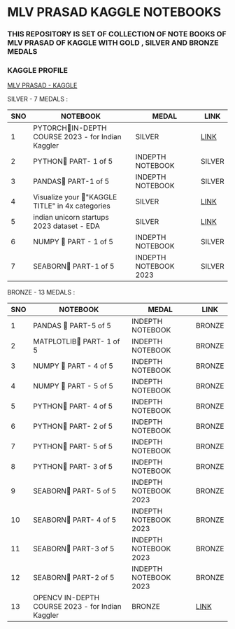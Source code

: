 # MLV PRASAD KAGGLE NOTEBOOKS

### THIS REPOSITORY IS SET OF COLLECTION OF NOTE BOOKS OF MLV PRASAD  OF KAGGLE WITH GOLD , SILVER AND BRONZE MEDALS

### KAGGLE PROFILE 

[MLV PRASAD - KAGGLE ](https://www.kaggle.com/mlvprasad)


SILVER - 7 MEDALS :

| SNO | NOTEBOOK  | MEDAL| LINK |
|-----------------|-----------------|-----------------|-----------------|
| 1 | PYTORCH💫IN-DEPTH COURSE 2023 - for Indian Kaggler | SILVER | [LINK](https://www.kaggle.com/code/mlvprasad/pytorch-in-depth-course-2023-for-indian-kaggler) |
| 2 | PYTHON💫 PART- 1 of 5 | INDEPTH NOTEBOOK | SILVER | [LINK](https://www.kaggle.com/code/mlvprasad/python-part-1-of-5-indepth-notebook) |
| 3 | PANDAS💫 PART-1 of 5 | INDEPTH NOTEBOOK | SILVER | [LINK](https://www.kaggle.com/code/mlvprasad/pandas-part-1-of-5-indepth-notebook) |
| 4 | Visualize your 💫"KAGGLE TITLE" in 4x categories | SILVER | [LINK](https://www.kaggle.com/code/mlvprasad/visualize-your-kaggle-title-in-4x-categories) |
| 5 | indian unicorn startups 2023 dataset - EDA | SILVER | [LINK](https://www.kaggle.com/code/mlvprasad/indian-unicorn-startups-2023-dataset-eda) |
| 6 | NUMPY 💫 PART - 1 of 5 | INDEPTH NOTEBOOK | SILVER | [LINK](https://www.kaggle.com/code/mlvprasad/numpy-part-1-of-5-indepth-notebook) |
| 7 | SEABORN💫 PART-1 of 5 | INDEPTH NOTEBOOK 2023 | SILVER | [LINK](https://www.kaggle.com/code/mlvprasad/seaborn-part-1-of-5-indepth-notebook-2023) |

BRONZE - 13 MEDALS :

| SNO | NOTEBOOK  | MEDAL| LINK |
|-----------------|-----------------|-----------------|-----------------|
| 1 | PANDAS 💫 PART-5 of 5 | INDEPTH NOTEBOOK | BRONZE | [LINK](https://www.kaggle.com/code/mlvprasad/pandas-part-5-of-5-indepth-notebook) |
| 2 | MATPLOTLIB💫 PART- 1 of 5 | INDEPTH NOTEBOOK | BRONZE | [LINK](https://www.kaggle.com/code/mlvprasad/matplotlib-part-1-of-5-indepth-notebook) |
| 3 | NUMPY 💫 PART - 4 of 5 | INDEPTH NOTEBOOK | BRONZE | [LINK](https://www.kaggle.com/code/mlvprasad/numpy-part-4-of-5-indepth-notebook) |
| 4 | NUMPY 💫 PART - 5 of 5 | INDEPTH NOTEBOOK | BRONZE | [LINK](https://www.kaggle.com/code/mlvprasad/numpy-part-5-of-5-indepth-notebook) |
| 5 | PYTHON💫 PART- 4 of 5 | INDEPTH NOTEBOOK | BRONZE | [LINK](https://www.kaggle.com/code/mlvprasad/python-part-4-of-5-indepth-notebook) |
| 6 | PYTHON💫 PART- 2 of 5 | INDEPTH NOTEBOOK | BRONZE | [LINK](https://www.kaggle.com/code/mlvprasad/python-part-2-of-5-indepth-notebook) |
| 7 | PYTHON💫 PART- 5 of 5 | INDEPTH NOTEBOOK | BRONZE | [LINK](https://www.kaggle.com/code/mlvprasad/python-part-5-of-5-indepth-notebook) |
| 8 | PYTHON💫 PART- 3 of 5 | INDEPTH NOTEBOOK | BRONZE | [LINK](https://www.kaggle.com/code/mlvprasad/python-part-3-of-5-indepth-notebook) |
| 9 | SEABORN💫 PART- 5 of 5 | INDEPTH NOTEBOOK 2023 | BRONZE | [LINK](https://www.kaggle.com/code/mlvprasad/seaborn-part-5-of-5-indepth-notebook-2023) |
| 10 | SEABORN💫 PART- 4 of 5 | INDEPTH NOTEBOOK 2023 | BRONZE | [LINK](https://www.kaggle.com/code/mlvprasad/seaborn-part-4-of-5-indepth-notebook-2023) |
| 11 | SEABORN💫 PART-3 of 5 | INDEPTH NOTEBOOK 2023 | BRONZE | [LINK](https://www.kaggle.com/code/mlvprasad/seaborn-part-3-of-5-indepth-notebook-2023) |
| 12 | SEABORN💫 PART-2 of 5 | INDEPTH NOTEBOOK 2023 | BRONZE | [LINK](https://www.kaggle.com/code/mlvprasad/seaborn-part-2-of-5-indepth-notebook-2023)  |
| 13 | OPENCV IN-DEPTH COURSE 2023 - for Indian Kaggler | BRONZE | [LINK](https://www.kaggle.com/code/mlvprasad/opencv-in-depth-course-2023-for-indian-kaggler) |




